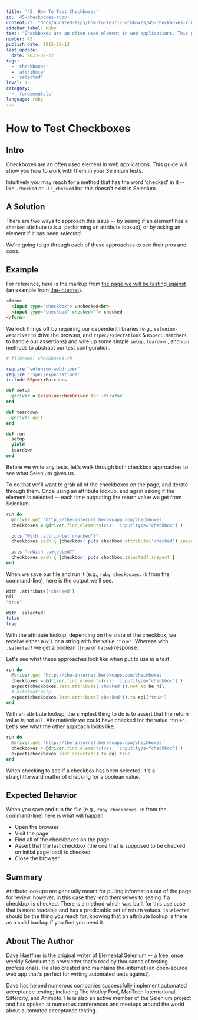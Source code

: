 ```yaml
---
title: '45: How To Test Checkboxes'
id: '45-checkboxes-ruby'
contentUrl: "docs/updated-tips/how-to-test-checkboxes/45-checkboxes-ruby"
sidebar_label: Ruby 
text: "Checkboxes are an often used element in web applications. This guide will show you how to work with them in your Selenium tests."
number: 45
publish_date: 2015-10-13
last_update:
  date: 2023-02-22
tags:
  - 'checkboxes'
  - 'attribute'
  - 'selected'
level: 1
category:
  - 'fundamentals'
language: ruby
---
```


# How to Test Checkboxes

## Intro

Checkboxes are an often used element in web applications. This guide will show you how to work with them in your Selenium tests.

Intuitively you may reach for a method that has the word 'checked' in it -- like `.checked` or `.is_checked` but this doesn't exist in Selenium.

## A Solution

There are two ways to approach this issue -- by seeing if an element has a `checked` attribute (a.k.a. performing an attribute lookup), or by asking an element if it has been _selected_.

We're going to go through each of these approaches to see their pros and cons.

## Example

For reference, here is the markup from [the page we will be testing against](http://the-internet.herokuapp.com/checkboxes) (an example from [the-internet](https://github.com/tourdedave/the-internet)).

```html
<form>
  <input type="checkbox"> unchecked<br>
  <input type="checkbox" checked=""> checked
</form>
```

We kick things off by requiring our dependent libraries (e.g., `selenium-webdriver` to drive the browser, and `rspec/expectations` & `RSpec::Matchers` to handle our assertions) and wire up some simple `setup`, `teardown`, and `run` methods to abstract our test configuration.

```ruby
# filename: checkboxes.rb

require 'selenium-webdriver'
require 'rspec/expectations'
include RSpec::Matchers

def setup
  @driver = Selenium::WebDriver.for :firefox
end

def teardown
  @driver.quit
end

def run
  setup
  yield
  teardown
end
```

Before we write any tests, let's walk through both checkbox approaches to see what Selenium gives us.

To do that we'll want to grab all of the checkboxes on the page, and iterate through them. Once using an attribute lookup, and again asking if the element is selected -- each time outputting the return value we get from Selenium.

```ruby
run do
  @driver.get 'http://the-internet.herokuapp.com/checkboxes'
  checkboxes = @driver.find_elements(css: 'input[type="checkbox"]')

  puts "With .attribute('checked')"
  checkboxes.each { |checkbox| puts checkbox.attribute('checked').inspect }

  puts "\nWith .selected?"
  checkboxes.each { |checkbox| puts checkbox.selected?.inspect }
end
```

When we save our file and run it (e.g., `ruby checkboxes.rb` from the command-line), here is the output we'll see.

```sh
With .attribute('checked')
nil
"true"

With .selected?
false
true
```

With the attribute lookup, depending on the state of the checkbox, we receive either a `nil` or a string with the value `"true"`. Whereas with `.selected?` we get a boolean (`true` or `false`) response.

Let's see what these approaches look like when put to use in a test.

```ruby
run do
  @driver.get 'http://the-internet.herokuapp.com/checkboxes'
  checkboxes = @driver.find_elements(css: 'input[type="checkbox"]')
  expect(checkboxes.last.attribute('checked')).not_to be_nil
  # alternatively
  expect(checkboxes.last.attribute('checked')).to eql("true")
end
```

With an attribute lookup, the simplest thing to do is to assert that the return value is not `nil`. Alternatively we could have checked for the value `"true"`. Let's see what the other approach looks like.

```ruby
run do
  @driver.get 'http://the-internet.herokuapp.com/checkboxes'
  checkboxes = @driver.find_elements(css: 'input[type="checkbox"]')
  expect(checkboxes.last.selected?).to eql true
end
```

When checking to see if a checkbox has been selected, it's a straightforward matter of checking for a boolean value.

## Expected Behavior

When you save and run the file (e.g., `ruby checkboxes.rb` from the command-line) here is what will happen:

+ Open the browser
+ Visit the page
+ Find all of the checkboxes on the page
+ Assert that the last checkbox (the one that is supposed to be checked on initial page load) is checked
+ Close the browser

## Summary

Attribute lookups are generally meant for pulling information out of the page for review, however, in this case they lend themselves to seeing if a checkbox is checked. There is a method which was built for this use case that is more readable and has a predictable set of return values. `isSelected` should be the thing you reach for, knowing that an attribute lookup is there as a solid backup if you find you need it.

## About The Author

Dave Haeffner is the original writer of Elemental Selenium -- a free, once weekly Selenium tip newsletter that's read by thousands of testing professionals. He also created and maintains the-internet (an open-source web app that's perfect for writing automated tests against).

Dave has helped numerous companies successfully implement automated acceptance testing; including The Motley Fool, ManTech International, Sittercity, and Animoto. He is also an active member of the Selenium project and has spoken at numerous conferences and meetups around the world about automated acceptance testing.
